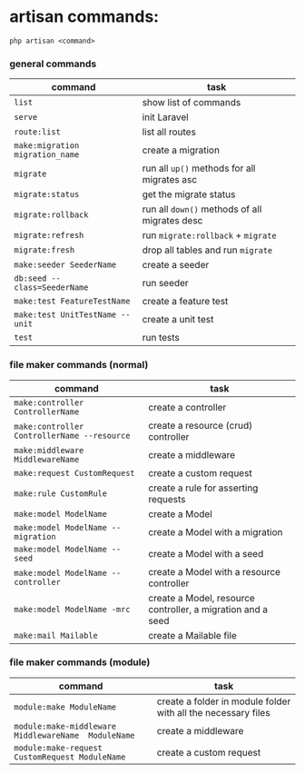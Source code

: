 # artisan commands:

```
php artisan <command>
```

### general commands

| command                          | task                                          |
|----------------------------------|-----------------------------------------------|
| `list`                           | show list of commands                         |
| `serve`                          | init Laravel                                  |
| `route:list`                     | list all routes                               |
| `make:migration migration_name`  | create a migration                            |
| `migrate`                        | run all `up()` methods for all migrates asc   |
| `migrate:status`                 | get the migrate status                        |
| `migrate:rollback`               | run all `down()` methods of all migrates desc |
| `migrate:refresh`                | run `migrate:rollback` + `migrate`            |
| `migrate:fresh`                  | drop all tables and run `migrate`             |
| `make:seeder SeederName`         | create a seeder                               |
| `db:seed --class=SeederName`     | run seeder                                    |
| `make:test FeatureTestName`      | create a feature test                         |
| `make:test UnitTestName -- unit` | create a unit test                            |
| `test`                           | run tests                                     |

### file maker commands (normal)

| command                                     | task                                                        |
|---------------------------------------------|-------------------------------------------------------------|
| `make:controller ControllerName`            | create a controller                                         |
| `make:controller ControllerName --resource` | create a resource (crud) controller                         |
| `make:middleware MiddlewareName`            | create a middleware                                         |
| `make:request CustomRequest`                | create a custom request                                     |
| `make:rule CustomRule`                      | create a rule for asserting requests                        |
| `make:model ModelName`                      | create a Model                                              |
| `make:model ModelName --migration`          | create a Model with a migration                             |
| `make:model ModelName -- seed `             | create a Model with a seed                                  |
| `make:model ModelName --controller`         | create a Model with a resource controller                   |
| `make:model ModelName -mrc`                 | create a Model, resource controller, a migration and a seed |
| `make:mail Mailable`                        | create a Mailable file                                      |

### file maker commands (module)

| command                                             | task                                                          |
|-----------------------------------------------------|---------------------------------------------------------------|
| `module:make ModuleName`                            | create a folder in module folder with all the necessary files |
| `module:make-middleware MiddlewareName  ModuleName` | create a middleware                                           |
| `module:make-request CustomRequest ModuleName`      | create a custom request                                       |
